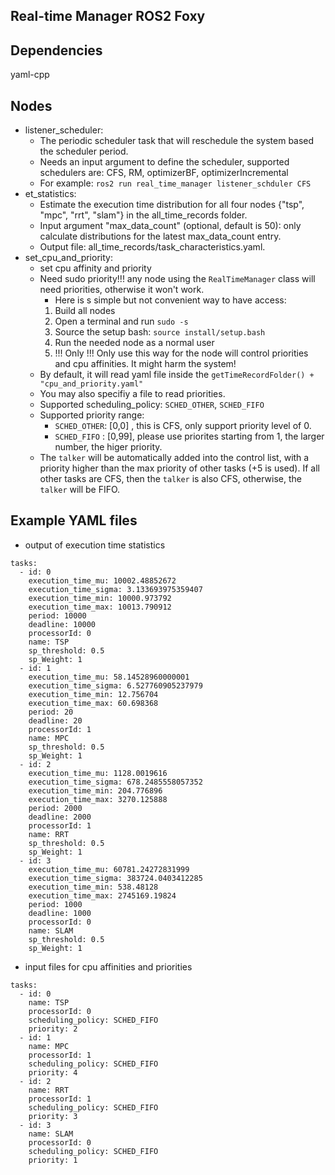 ## Real-time Manager ROS2 Foxy

## Dependencies
yaml-cpp

## Nodes
- listener_scheduler:
    - The periodic scheduler task that will reschedule the system based the scheduler period.
    - Needs an input argument to define the scheduler, supported schedulers are: CFS, RM, optimizerBF, optimizerIncremental
    - For example: `ros2 run real_time_manager listener_schduler CFS`
- et_statistics: 
    - Estimate the execution time distribution for all four nodes {"tsp", "mpc", "rrt", "slam"} in the all_time_records folder.
    - Input argument "max_data_count" (optional, default is 50): only calculate distributions for the latest max_data_count entry.
    - Output file: all_time_records/task_characteristics.yaml.
- set_cpu_and_priority:
    - set cpu affinity and priority
    - Need sudo priority!!! any node using the `RealTimeManager` class will need priorities, otherwise it won't work.
        - Here is s simple but not convenient way to have access:
        1. Build all nodes
        1. Open a terminal and run `sudo -s`
        1. Source the setup bash: `source install/setup.bash`
        1. Run the needed node as a normal user
        1. !!! Only !!! Only use this way for the node will control priorities and cpu affinities. It might harm the system!
    - By default, it will read yaml file inside the `getTimeRecordFolder() + "cpu_and_priority.yaml"`
    - You may also specifiy a file to read priorities.
    - Supported scheduling_policy: `SCHED_OTHER`, `SCHED_FIFO`
    - Supported priority range:
        - `SCHED_OTHER`: [0,0] , this is CFS, only support priority level of 0.
        - `SCHED_FIFO` : [0,99], please use priorites starting from 1, the larger number, the higer priority.
    - The `talker` will be automatically added into the control list, with a priority higher than the max priority of other tasks (+5 is used). If all other tasks are CFS, then the `talker` is also CFS, otherwise, the `talker` will be FIFO.

## Example YAML files
- output of execution time statistics
```
tasks:
  - id: 0
    execution_time_mu: 10002.48852672
    execution_time_sigma: 3.133693975359407
    execution_time_min: 10000.973792
    execution_time_max: 10013.790912
    period: 10000
    deadline: 10000
    processorId: 0
    name: TSP
    sp_threshold: 0.5
    sp_Weight: 1
  - id: 1
    execution_time_mu: 58.14528960000001
    execution_time_sigma: 6.527760905237979
    execution_time_min: 12.756704
    execution_time_max: 60.698368
    period: 20
    deadline: 20
    processorId: 1
    name: MPC
    sp_threshold: 0.5
    sp_Weight: 1
  - id: 2
    execution_time_mu: 1128.0019616
    execution_time_sigma: 678.2485558057352
    execution_time_min: 204.776896
    execution_time_max: 3270.125888
    period: 2000
    deadline: 2000
    processorId: 1
    name: RRT
    sp_threshold: 0.5
    sp_Weight: 1
  - id: 3
    execution_time_mu: 60781.24272831999
    execution_time_sigma: 383724.0403412285
    execution_time_min: 538.48128
    execution_time_max: 2745169.19824
    period: 1000
    deadline: 1000
    processorId: 0
    name: SLAM
    sp_threshold: 0.5
    sp_Weight: 1
```

- input files for cpu affinities and priorities
```
tasks:
  - id: 0
    name: TSP
    processorId: 0
    scheduling_policy: SCHED_FIFO
    priority: 2
  - id: 1
    name: MPC
    processorId: 1
    scheduling_policy: SCHED_FIFO
    priority: 4
  - id: 2
    name: RRT
    processorId: 1
    scheduling_policy: SCHED_FIFO
    priority: 3
  - id: 3
    name: SLAM
    processorId: 0
    scheduling_policy: SCHED_FIFO
    priority: 1
```